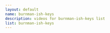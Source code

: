 ```yaml
--- 
layout: default
name: burnman-ish-keys
description: videos for burnman-ish-keys list
list: burnman-ish-keys
---
```


<div class="player">
<div id="player"><!-- "https://www.youtube.com/watch?v={{site.data.lists[page.list][0]}}" --></div>
</div>

